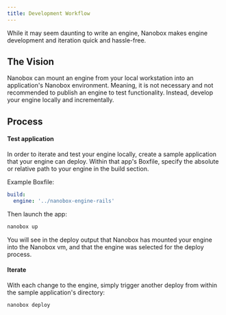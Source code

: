 ```yaml
---
title: Development Workflow
---
```


While it may seem daunting to write an engine, Nanobox makes engine development and iteration quick and hassle-free.

## The Vision

Nanobox can mount an engine from your local workstation into an application's Nanobox environment. Meaning, it is not necessary and not recommended to publish an engine to test functionality. Instead, develop your engine locally and incrementally.

## Process

#### Test application

In order to iterate and test your engine locally, create a sample application that your engine can deploy. Within that app's Boxfile, specify the absolute or relative path to your engine in the build section.

Example Boxfile:

```yaml
build:
  engine: '../nanobox-engine-rails'
```

Then launch the app:

```bash
nanobox up
```

You will see in the deploy output that Nanobox has mounted your engine into the Nanobox vm, and that the engine was selected for the deploy process.

#### Iterate

With each change to the engine, simply trigger another deploy from within the sample application's directory:

```bash
nanobox deploy
```
